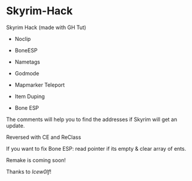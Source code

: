 # Skyrim-Hack
Skyrim Hack (made with GH Tut)

- Noclip

- BoneESP

- Nametags

- Godmode

- Mapmarker Teleport

- Item Duping

- Bone ESP


The comments will help you to find the addresses if Skyrim will get an update.

Reversed with CE and ReClass


If you want to fix Bone ESP: read pointer if its empty & clear array of ents.

Remake is coming soon!

Thanks to *Icew0lf*!
